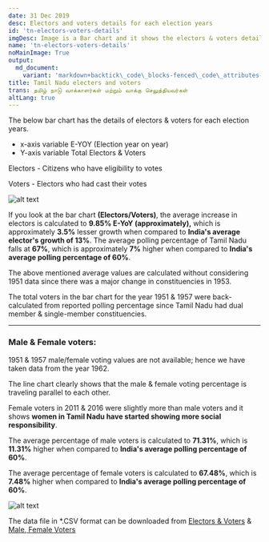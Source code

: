 ```yaml
---
date: 31 Dec 2019
desc: Electors and voters details for each election years
id: 'tn-electors-voters-details'
imgDesc: Image is a Bar chart and it shows the electors & voters details
name: 'tn-electors-voters-details'
noMainImage: True
output:
  md_document:
    variant: 'markdown+backtick\_code\_blocks-fenced\_code\_attributes-header\_attributes'
title: Tamil Nadu electers and voters
trans: தமிழ் நாடு வாக்காளர்கள் மற்றும் வாக்கு செலுத்தியவர்கள்
altLang: true
---
```

<div>
    <adsbygoogle />
</div>
<Adsense
          data-ad-client="ca-pub-3042269102042405"
          data-ad-slot="1234567890"
/>

The below bar chart has the details of electors & voters for each
election years.

-   x-axis variable E-YOY (Election year on year)
-   Y-axis variable Total Electors & Voters

Electors - Citizens who have eligibility to votes

Voters - Electors who had cast their votes

<img src="/politics/tn-electors-voters-details_files/figure-markdown/Plot-Electors-Voters-1.png" alt="alt text" class="blogs_image">
<!-- ![](/politics/tn-electors-voters-details_files/figure-markdown/Plot-Electors-Voters-1.png) -->


If you look at the bar chart **(Electors/Voters)**, the average increase
in electors is calculated to **9.85% E-YoY (approximately),** which is
approximately **3.5%** lesser growth when compared to **India's average
elector's growth of 13%**. The average polling percentage of Tamil Nadu
falls at **67%**, which is approximately **7%** higher when compared to
**India's average polling percentage of 60%**.

The above mentioned average values are calculated without considering
1951 data since there was a major change in constituencies in 1953.

The total voters in the bar chart for the year 1951 & 1957 were
back-calculated from reported polling percentage since Tamil Nadu had
dual member & single-member constituencies.

------------------------------------------------------------------------

### Male & Female voters:

1951 & 1957 male/female voting values are not available; hence we have
taken data from the year 1962.

The line chart clearly shows that the male & female voting percentage is
traveling parallel to each other.

Female voters in 2011 & 2016 were slightly more than male voters and it
shows **women in Tamil Nadu have started showing more social
responsibility**.

The average percentage of male voters is calculated to **71.31%**, which
is **11.31%** higher when compared to **India's average polling
percentage of 60%**.

The average percentage of female voters is calculated to **67.48%**,
which is **7.48%** higher when compared to **India's average polling
percentage of 60%**.

<img src="/politics/tn-electors-voters-details_files/figure-markdown/Plot-male-female-1.png" alt="alt text" class="blogs_image">
<!-- ![](/politics/tn-electors-voters-details_files/figure-markdown/Plot-male-female-1.png) -->

The data file in \*.CSV format can be downloaded from [Electors & Voters](http://thedatatalks.in/datas/politics/tn-electors.csv) & [Male, Female Voters](http://thedatatalks.in/datas/politics/tn-male-female-electors.csv)

<style>

</style>